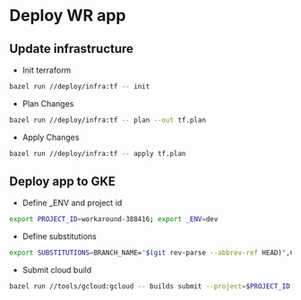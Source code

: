 # Deploy WR app

## Update infrastructure

- Init terraform

```bash
bazel run //deploy/infra:tf -- init
```

- Plan Changes

```bash
bazel run //deploy/infra:tf -- plan --out tf.plan
```

- Apply Changes

```bash
bazel run //deploy/infra:tf -- apply tf.plan
```

## Deploy app to GKE

- Define _ENV and project id

```bash
export PROJECT_ID=workaround-388416; export _ENV=dev
```

- Define substitutions

```bash
export SUBSTITUTIONS=BRANCH_NAME="$(git rev-parse --abbrev-ref HEAD)",COMMIT_SHA="$(git log -n 1 -- ./ | head -1 | awk '{print $2}')",SHORT_SHA="$(git log -n 1 -- ./ | head -1 | awk '{print substr($2,1,8)}')"
```

- Submit cloud build

```bash
bazel run //tools/gcloud:gcloud -- builds submit --project=$PROJECT_ID --config="$(pwd)/deploy/cloudbuild.yaml" --substitutions="$SUBSTITUTIONS" $(pwd)
```
